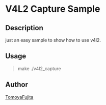 V4L2 Capture Sample
====

## Description
just an easy sample to show how to use v4l2.

## Usage
> make
> ./v4l2_capture

## Author

[TomoyaFujita](https://github.com/tomoyafujita)